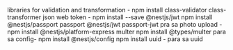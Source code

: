 libraries for validation and transformation - npm install class-validator class-transformer
json web token - npm install --save @nestjs/jwt
npm install @nestjs/passport passport @nestjs/jwt passport-jwt
pra sa photo upload - npm install @nestjs/platform-express multer
npm install @types/multer
para sa config- npm install @nestjs/config
npm install uuid - para sa uuid
